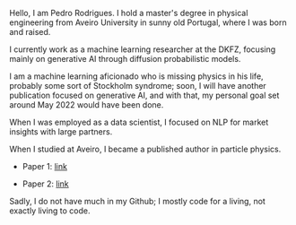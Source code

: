 Hello, I am Pedro Rodrigues. I hold a master's degree in physical engineering from Aveiro University in sunny old Portugal, where I was born and raised. 

I currently work as a machine learning researcher at the DKFZ, focusing mainly on generative AI through diffusion probabilistic models.  

I am a machine learning aficionado who is missing physics in his life, probably some sort of Stockholm syndrome; soon, I will have another publication focused on generative AI, and with that, my personal goal set around May 2022 would have been done.  

When I was employed as a data scientist, I focused on NLP for market insights with large partners. 

When I studied at Aveiro, I became a published author in particle physics.
  
 - Paper 1: [link](https://arxiv.org/abs/1912.11882) 

 - Paper 2: [link](https://arxiv.org/abs/2106.06425) 

Sadly, I do not have much in my Github; I mostly code for a living, not exactly living to code. 
